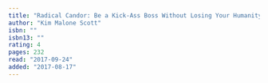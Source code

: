 ```yaml
---
title: "Radical Candor: Be a Kick-Ass Boss Without Losing Your Humanity"
author: "Kim Malone Scott"
isbn: ""
isbn13: ""
rating: 4
pages: 232
read: "2017-09-24"
added: "2017-08-17"
---
```


